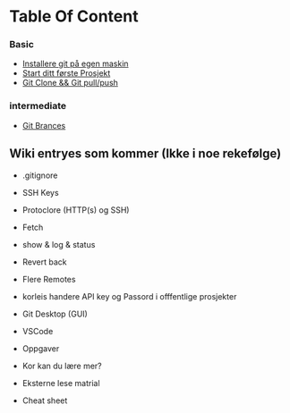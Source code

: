 # Table Of Content

### Basic

* [Installere git på egen maskin](0-Klargjøring/0.1-Installere-Git-på-egen-maskin.md)
* [Start ditt første Prosjekt](1-Begynne-med-Git/1.1-Start-ditt-første-prosjekt.md)
* [Git Clone && Git pull/push](1-Begynne-med-Git/1.2-Git-clone-&&-git-pull-push.md) 

### intermediate

* [Git Brances](brances)



## Wiki entryes som kommer (Ikke i noe rekefølge)

- .gitignore
- SSH Keys
- Protoclore (HTTP(s) og SSH)
- Fetch
- show & log & status
- Revert back
- Flere Remotes

- korleis handere API key og Passord i offfentlige prosjekter

- Git Desktop (GUI)
- VSCode

- Oppgaver
- Kor kan du lære mer?
- Eksterne lese matrial
- Cheat sheet 